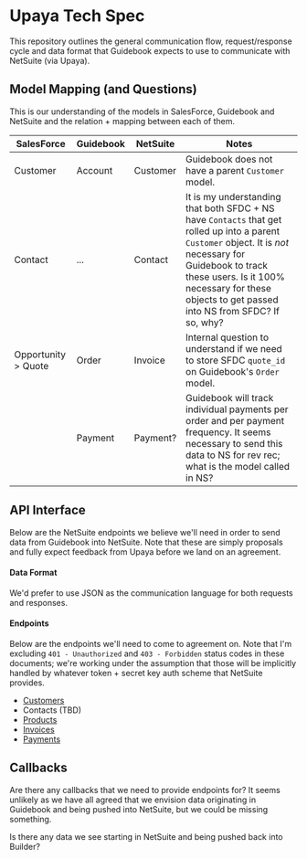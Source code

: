 # Upaya Tech Spec
This repository outlines the general communication flow, request/response cycle and data format that Guidebook expects to use to communicate with NetSuite (via Upaya).

## Model Mapping (and Questions)
This is our understanding of the models in SalesForce, Guidebook and NetSuite and the relation + mapping between each of them.

|SalesForce|Guidebook|NetSuite|Notes|
|----|----|----|----|
|Customer|Account|Customer|Guidebook does not have a parent `Customer` model.|
|Contact| ... |Contact|It is my understanding that both SFDC + NS have `Contacts` that get rolled up into a parent `Customer` object. It is _not_ necessary for Guidebook to track these users. Is it 100% necessary for these objects to get passed into NS from SFDC? If so, why?|
|Opportunity > Quote|Order|Invoice|Internal question to understand if we need to store SFDC `quote_id` on Guidebook's `Order` model.|
||Payment|Payment?|Guidebook will track individual payments per order and per payment frequency. It seems necessary to send this data to NS for rev rec; what is the model called in NS?|

## API Interface
Below are the NetSuite endpoints we believe we'll need in order to send data from Guidebook into NetSuite. Note that these are simply proposals and fully expect feedback from Upaya before we land on an agreement.

#### Data Format
We'd prefer to use JSON as the communication language for both requests and responses.

#### Endpoints
Below are the endpoints we'll need to come to agreement on. Note that I'm excluding `401 - Unauthorized` and `403 - Forbidden` status codes in these documents; we're working under the assumption that those will be implicitly handled by whatever token + secret key auth scheme that NetSuite provides.

* [Customers](customer.md)
* Contacts (TBD)
* [Products](product.md)
* [Invoices](invoice.md)
* [Payments](payment.md)

## Callbacks
Are there any callbacks that we need to provide endpoints for? It seems unlikely as we have all agreed that we envision data originating in Guidebook and being pushed into NetSuite, but we could be missing something.

Is there any data we see starting in NetSuite and being pushed back into Builder?